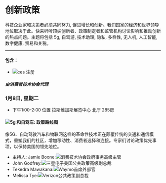 # 创新政策
科技企业家和决策者必须共同努力, 促进增长和创新。我们国家的经济和世界领导地位取决于此。快来听听顶尖创新者、政策制定者和监管机构讨论影响和推动创新的热点问题。主题将包括 5g, 自驾游, 技术助理, 隐私, 多样性, 无人机, 人工智能, 数字健康, 贸易和关税。

----
#### 包含：
 * ![ces 注册](https://www.ces.tech/Conference/Conference-Program.aspx)
 ##### 由消费者技术协会代理
 ### 1月8日, 星期二
  * 下午1:00-2:00
  位置
  拉斯维加斯展览中心
  北厅
  285房
  #### ![5g 和自驾车: 政策路线图](https://www.ces.tech/conference/Innovation-Policy/5G-and-SelfDriving-Vehicles-A-Policy-Roadmap.aspx)
  像5G、自动驾驶汽车和物联网这样的革命性技术正在颠覆传统的交通和通信模式，重塑我们的社区，增加移动性、消费者选择和连接。专家们讨论政策优先事项，以保持美国的领先地位。
  * 主持人:
  Jamie Boone:![消费技术协会政府事务高级主管](https://www.ces.tech/conference/speaker-directory/Jamie-Boone.aspx)
  * John Godfrey:![三星电子美国公共政策高级副总裁](https://www.ces.tech/conference/speaker-directory/John-Godfrey.aspx)
  * Tekedra Mawakana:![Waymo首席外部官](https://www.ces.tech/conference/speaker-directory/Tekedra-Mawakana.aspx)
  * Melissa Tye:![Verizon公共政策副总裁](https://www.ces.tech/conference/speaker-directory/Melissa-Tye.aspx)
